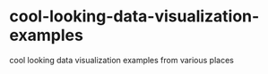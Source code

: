 # cool-looking-data-visualization-examples
cool looking data visualization examples from various places

